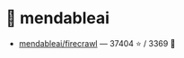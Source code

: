 # 👤 mendableai

- [mendableai/firecrawl](https://github.com/mendableai/firecrawl) — 37404 ⭐️ / 3369 🍴
